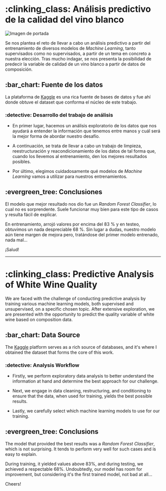 <h1 id="Análisis predictivo de la calidad del vino blanco"> :clinking_class: Análisis predictivo de la calidad del vino blanco</h1>

![Imagen de portada](data/Imagen%20de%20portada.jpg)

Se nos plantea el reto de llevar a cabo un análisis predictivo a partir del entrenamiento de diversos modelos de *Machine Learning*, tanto supervisados como no supervisados, a partir de un tema en concreto a nuestra elección. Tras mucho indagar, se nos presenta la posibilidad de predecir la variable de calidad de un vino blanco a partir de datos de composición.

<h2 id="Fuente de los datos"> :bar_chart: Fuente de los datos</h2>

La plataforma de [Kaggle](https://www.kaggle.com/datasets/piyushagni5/white-wine-quality) es una rica fuente de bases de datos y fue ahí donde obtuve el dataset que conforma el núcleo de este trabajo.

<h3 id="Desarrollo del trabajo de análisis"> :detective: Desarrollo del trabajo de análisis</h3>

+ En primer lugar, hacemos un análisis exploratorio de los datos que nos ayudará a entender la información que tenemos entre manos y cuál será la mejor forma de abordar nuestro desafío.

+ A continuación, se trata de llevar a cabo un trabajo de limpieza, reestructuración y reacondicionamiento de los datos de tal forma que, cuando los llevemos al entrenamiento, den los mejores resultados posibles.

+ Por último, elegimos cuidadosamente qué modelos de *Machine Learning* vamos a utilizar para nuestros entrenamientos.

<h2 id="Conclusiones"> :evergreen_tree: Conclusiones</h2>

El modelo que mejor resultado nos dio fue un *Random Forest Classifier*, lo cual no es sorprendente. Suele funcionar muy bien para este tipo de casos y resulta fácil de explicar.

En entrenamiento, arrojó valores por encima del 83 % y en testeo, obtuvimos un nada despreciable 68 %. Sin lugar a dudas, nuestro modelo aún tiene margen de mejora pero, tratándose del primer modelo entrenado, nada mal...

¡Salud!
_____________________________________________

<h1 id="Predictive Analysis of White Wine Quality"> :clinking_class: Predictive Analysis of White Wine Quality</h1>


We are faced with the challenge of conducting predictive analysis by training various machine learning models, both supervised and unsupervised, on a specific chosen topic. After extensive exploration, we are presented with the opportunity to predict the quality variable of white wine based on composition data.

<h2 id="Data Source"> :bar_chart: Data Source</h2>

The [Kaggle](https://www.kaggle.com/datasets/piyushagni5/white-wine-quality) platform serves as a rich source of databases, and it's where I obtained the dataset that forms the core of this work.

<h3 id="Analysis Workflow"> :detective: Analysis Workflow</h3>

+ Firstly, we perform exploratory data analysis to better understand the information at hand and determine the best approach for our challenge.

+ Next, we engage in data cleaning, restructuring, and conditioning to ensure that the data, when used for training, yields the best possible results.

+ Lastly, we carefully select which machine learning models to use for our training.

<h2 id="Conclusions"> :evergreen_tree: Conclusions</h2>

The model that provided the best results was a *Random Forest Classifier*, which is not surprising. It tends to perform very well for such cases and is easy to explain.

During training, it yielded values above 83%, and during testing, we achieved a respectable 68%. Undoubtedly, our model has room for improvement, but considering it's the first trained model, not bad at all...

Cheers!